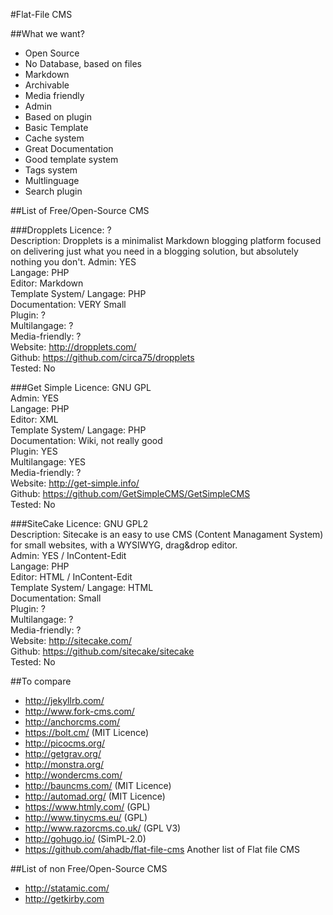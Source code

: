 #Flat-File CMS

##What we want? 
- Open Source
- No Database, based on files
- Markdown
- Archivable
- Media friendly
- Admin 
- Based on plugin 
- Basic Template 
- Cache system
- Great Documentation
- Good template system 
- Tags system
- Multlinguage
- Search plugin

##List of Free/Open-Source CMS

###Dropplets
Licence: ?  
Description: Dropplets is a minimalist Markdown blogging platform focused on delivering just what you need in a blogging solution, but absolutely nothing you don't. 
Admin: YES  
Langage: PHP  
Editor: Markdown  
Template System/ Langage: PHP  
Documentation: VERY Small  
Plugin: ?  
Multilangage: ?  
Media-friendly: ?  
Website: <http://dropplets.com/>  
Github: <https://github.com/circa75/dropplets>  
Tested: No  

###Get Simple
Licence: GNU GPL  
Admin: YES  
Langage: PHP  
Editor: XML  
Template System/ Langage: PHP  
Documentation: Wiki, not really good  
Plugin: YES  
Multilangage: YES  
Media-friendly: ?  
Website: <http://get-simple.info/>  
Github: <https://github.com/GetSimpleCMS/GetSimpleCMS>  
Tested: No  

###SiteCake
Licence: GNU GPL2  
Description: Sitecake is an easy to use CMS (Content Managament System) for small websites, with a WYSIWYG, drag&drop editor.   
Admin: YES / InContent-Edit  
Langage: PHP  
Editor: HTML / InContent-Edit  
Template System/ Langage: HTML  
Documentation: Small  
Plugin: ?  
Multilangage: ?  
Media-friendly: ?  
Website: <http://sitecake.com/>  
Github: <https://github.com/sitecake/sitecake>  
Tested: No  

##To compare
- <http://jekyllrb.com/>
- <http://www.fork-cms.com/>
- <http://anchorcms.com/>
- <https://bolt.cm/> (MIT Licence)
- <http://picocms.org/>
- <http://getgrav.org/>
- <http://monstra.org/>
- <http://wondercms.com/>
- <http://bauncms.com/> (MIT Licence)
- <http://automad.org/> (MIT Licence)
- <https://www.htmly.com/> (GPL)
- <http://www.tinycms.eu/> (GPL)
- <http://www.razorcms.co.uk/> (GPL V3)
- <http://gohugo.io/> (SimPL-2.0)
- <https://github.com/ahadb/flat-file-cms> Another list of Flat file CMS

##List of non Free/Open-Source CMS
- <http://statamic.com/>
- <http://getkirby.com>
